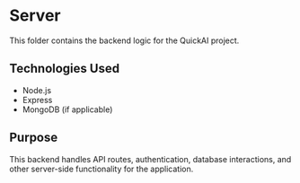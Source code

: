 # Server

This folder contains the backend logic for the QuickAI project.

## Technologies Used

- Node.js
- Express
- MongoDB (if applicable)

## Purpose

This backend handles API routes, authentication, database interactions, and other server-side functionality for the application.

